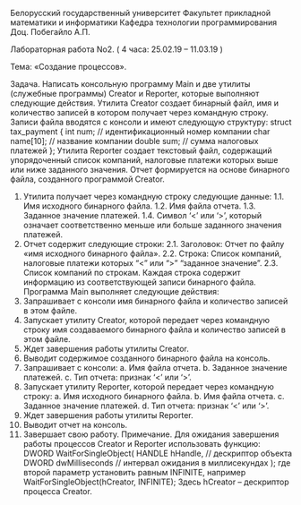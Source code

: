 Белорусский государственный университет
Факультет прикладной математики и информатики
Кафедра технологии программирования
Доц. Побегайло А.П.

Лабораторная работа No2. ( 4 часа: 25.02.19 – 11.03.19 )

Тема: «Создание процессов».

Задача. Написать консольную программу Main и две утилиты (служебные программы)
Creator и Reporter, которые выполняют следующие действия.
Утилита Creator создает бинарный файл, имя и количество записей в котором получает через
командную строку.
Записи файла вводятся с консоли и имеют следующую структуру:
struct tax_payment
{
int num; // идентификационный номер компании
char name[10]; // название компании
double sum; // сумма налоговых платежей
};
Утилита Reporter создает текстовый файл, содержащий упорядоченный список компаний,
налоговые платежи которых выше или ниже заданного значения. Отчет формируется на основе
бинарного файла, созданного программой Creator.
1. Утилита получает через командную строку следующие данные:
1.1. Имя исходного бинарного файла.
1.2. Имя файла отчета.
1.3. Заданное значение платежей.
1.4. Символ ‘<’ или ‘>’, который означает соответственно меньше или больше
заданного значения платежей.
2. Отчет содержит следующие строки:
2.1. Заголовок: Отчет по файлу «имя исходного бинарного файла».
2.2. Строка: Список компаний, налоговые платежи которых “<” или “>” “заданное
значение”.
2.3. Список компаний по строкам. Каждая строка содержит информацию из
соответствующей записи бинарного файла.
Программа Main выполняет следующие действия:
1. Запрашивает с консоли имя бинарного файла и количество записей в этом файле.
2. Запускает утилиту Creator, которой передает через командную строку имя
создаваемого бинарного файла и количество записей в этом файле.
3. Ждет завершения работы утилиты Creator.
4. Выводит содержимое созданного бинарного файла на консоль.
5. Запрашивает с консоли:
a. Имя файла отчета.
b. Заданное значение платежей.
c. Тип отчета: признак ‘<’ или ‘>’.
6. Запускает утилиту Reporter, которой передает через командную строку:
a. Имя исходного бинарного файла.
b. Имя файла отчета.
c. Заданное значение платежей.
d. Тип отчета: признак ‘<’ или ‘>’.
7. Ждет завершения работы утилиты Reporter.
8. Выводит отчет на консоль.
9. Завершает свою работу.
Примечание. Для ожидания завершения работы процессов Creator и Reporter
использовать функцию:
DWORD WaitForSingleObject(
HANDLE hHandle, // дескриптор объекта
DWORD dwMilliseconds // интервал ожидания в миллисекундах
);
где второй параметр установить равным INFINITE, например
WaitForSingleObject(hCreator, INFINITE);
Здесь hCreator – дескриптор процесса Creator.
